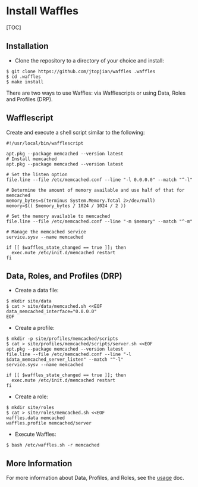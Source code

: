 # Install Waffles

[TOC]

## Installation

* Clone the repository to a directory of your choice and install:

```shell
$ git clone https://github.com/jtopjian/waffles .waffles
$ cd .waffles
$ make install
```

There are two ways to use Waffles: via Wafflescripts or using Data, Roles and Profiles (DRP).

## Wafflescript

Create and execute a shell script similar to the following:

```shell
#!/usr/local/bin/wafflescript

apt.pkg --package memcached --version latest
# Install memcached
apt.pkg --package memcached --version latest

# Set the listen option
file.line --file /etc/memcached.conf --line "-l 0.0.0.0" --match "^-l"

# Determine the amount of memory available and use half of that for memcached
memory_bytes=$(terminus System.Memory.Total 2>/dev/null)
memory=$(( $memory_bytes / 1024 / 1024 / 2 ))

# Set the memory available to memcached
file.line --file /etc/memcached.conf --line "-m $memory" --match "^-m"

# Manage the memcached service
service.sysv --name memcached

if [[ $waffles_state_changed == true ]]; then
  exec.mute /etc/init.d/memcached restart
fi
```

## Data, Roles, and Profiles (DRP)

* Create a data file:

```shell
$ mkdir site/data
$ cat > site/data/memcached.sh <<EOF
data_memcached_interface="0.0.0.0"
EOF
```

* Create a profile:

```shell
$ mkdir -p site/profiles/memcached/scripts
$ cat > site/profiles/memcached/scripts/server.sh <<EOF
apt.pkg --package memcached --version latest
file.line --file /etc/memcached.conf --line "-l $data_memcached_server_listen" --match "^-l"
service.sysv --name memcached

if [[ $waffles_state_changed == true ]]; then
  exec.mute /etc/init.d/memcached restart
fi
```

* Create a role:

```shell
$ mkdir site/roles
$ cat > site/roles/memcached.sh <<EOF
waffles.data memcached
waffles.profile memcached/server
```

* Execute Waffles:

```shell
$ bash /etc/waffles.sh -r memcached
```

## More Information

For more information about Data, Profiles, and Roles, see the [usage](/usage) doc.
